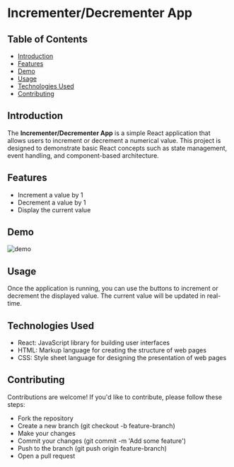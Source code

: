 # Incrementer/Decrementer App

## Table of Contents
- [Introduction](#introduction)
- [Features](#features)
- [Demo](#demo)
- [Usage](#usage)
- [Technologies Used](#technologies-used)
- [Contributing](#contributing)

## Introduction
The **Incrementer/Decrementer App** is a simple React application that allows users to increment or decrement a numerical value. This project is designed to demonstrate basic React concepts such as state management, event handling, and component-based architecture.

## Features
- Increment a value by 1
- Decrement a value by 1
- Display the current value

## Demo
![demo](https://github.com/2314100/Increment-And-Decrement_REACT.JS/assets/143373604/4949e3bb-9aae-456b-86b6-4d38bc8ac08a)

## Usage
Once the application is running, you can use the buttons to increment or decrement the displayed value. The current value will be updated in real-time.

## Technologies Used
- React: JavaScript library for building user interfaces
- HTML: Markup language for creating the structure of web pages
- CSS: Style sheet language for designing the presentation of web pages

## Contributing
Contributions are welcome! If you'd like to contribute, please follow these steps:

- Fork the repository
- Create a new branch (git checkout -b feature-branch)
- Make your changes
- Commit your changes (git commit -m 'Add some feature')
- Push to the branch (git push origin feature-branch)
- Open a pull request
